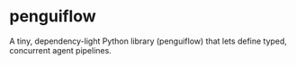 # penguiflow
A tiny, dependency-light Python library (penguiflow) that lets define typed, concurrent agent pipelines.
